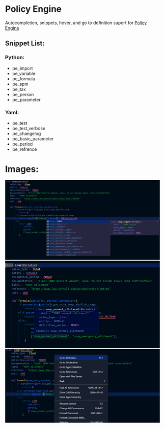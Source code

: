# Policy Engine

Autocompletion, snippets, hover, and go to definition suport for [Policy Engine](https://github.com/PolicyEngine)

## Snippet List:

### Python:

-   pe_import
-   pe_variable
-   pe_formula
-   pe_spm
-   pe_tax
-   pe_person
-   pe_parameter

### Yaml:

-   pe_test
-   pe_test_verbose
-   pe_changelog
-   pe_basic_parameter
-   pe_period
-   pe_refrence

# Images:

![Autocompletion image](https://github.com/CalebPena/policy_engine_extension/blob/main/docs/images/completion.png)
![Hover image](https://github.com/CalebPena/policy_engine_extension/blob/main/docs/images/hover.png)
![Definition image](https://github.com/CalebPena/policy_engine_extension/blob/main/docs/images/definition.png)
